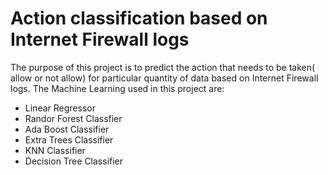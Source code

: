 # Action classification based on Internet Firewall logs

The purpose of this project is to predict the action that needs to be taken( allow or not allow) for particular quantity of data based on Internet Firewall logs.
The Machine Learning used in this project are:
* Linear Regressor
* Randor Forest Classfier
* Ada Boost Classifier
* Extra Trees Classifier
* KNN Classifier
* Decision Tree Classifier



